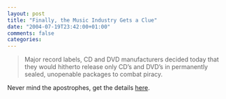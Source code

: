 ```yaml
---
layout: post
title: "Finally, the Music Industry Gets a Clue"
date: "2004-07-19T23:42:00+01:00"
comments: false
categories: 
---
```


<blockquote>
<p>Major record labels, CD and DVD manufacturers decided today that they would hitherto release only CD&#8217;s and DVD&#8217;s in permanently sealed, unopenable packages to combat piracy.</p>
</blockquote>

<p>Never mind the apostrophes, get the details <a href="http://tomburka.com/archives/2004_07.php#000577">here</a>.</p>


